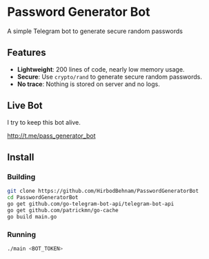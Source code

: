 # Password Generator Bot
A simple Telegram bot to generate secure random passwords
## Features 
* **Lightweight**: 200 lines of code, nearly low memory usage.
* **Secure**: Use `crypto/rand` to generate secure random passwords.
* **No trace**: Nothing is stored on server and no logs.
## Live Bot
I try to keep this bot alive.

http://t.me/pass_generator_bot
## Install
### Building
```bash
git clone https://github.com/HirbodBehnam/PasswordGeneratorBot
cd PasswordGeneratorBot
go get github.com/go-telegram-bot-api/telegram-bot-api
go get github.com/patrickmn/go-cache
go build main.go
```
### Running
```bash
./main <BOT_TOKEN>
```